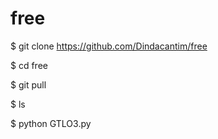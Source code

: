 # free

$ git clone https://github.com/Dindacantim/free

$ cd free

$ git pull

$ ls

$ python GTLO3.py


